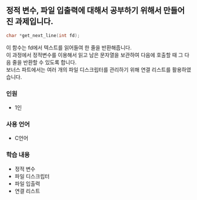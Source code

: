 ## 정적 변수, 파일 입출력에 대해서 공부하기 위해서 만들어진 과제입니다.
```c
char *get_next_line(int fd);
```
이 함수는 fd에서 텍스트를 읽어들여 한 줄을 반환해줍니다.  
이 과정에서 정적변수를 이용해서 읽고 남은 문자열을 보관하여 다음에 호출할 때 그 다음 줄을 반환할 수 있도록 합니다.  
보너스 파트에서는 여러 개의 파일 디스크립터를 관리하기 위해 연결 리스트를 활용하였습니다.  
### 인원
- 1인
### 사용 언어
- C언어
### 학습 내용
- 정적 변수
- 파일 디스크립터
- 파일 입출력
- 연결 리스트
